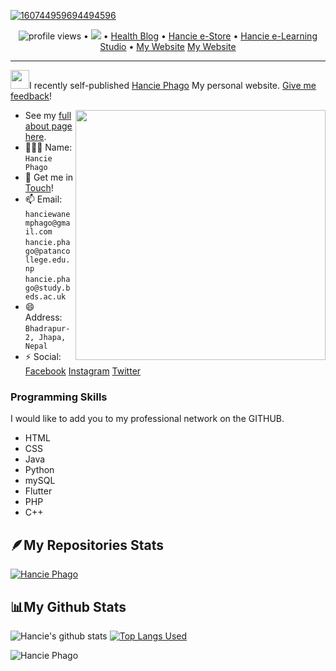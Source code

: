 <!--<h3 align="center">
![Picture1](https://user-images.githubusercontent.com/24699685/156102306-37f7998a-8965-47ea-a866-b9c46fed2847.png)
</h3> -->

[![160744959694494596](https://user-images.githubusercontent.com/24699685/156102306-37f7998a-8965-47ea-a866-b9c46fed2847.png)](https://github.com/Hancie123?tab=repositories)

<p align="center">
  <img src="https://gpvc.arturio.dev/Hancie123" alt="profile views"> •  
  <a href="https://twitter.com/intent/follow?screen_name=hancie_phago&tw_p=followbutton"><img src="https://img.shields.io/twitter/follow/hancie_phago?label=%40Hancie&style=social"></a>  •
  <a href="https://hamronepalihealth.blogspot.com/">Health Blog</a> •
  <a href="https://www.hancie-phago.com.np/">Hancie e-Store</a> •
  <a href="https://www.phagohancie.com.np/">Hancie e-Learning Studio</a> •
  <a href="https://hanciephago.com.np/">My Website</a>
  <a href="https://www.hancie-phago.com.np/">My Website</a>
</p>

---

<img src="https://raw.githubusercontent.com/iampavangandhi/iampavangandhi/master/gifs/Hi.gif" width="30px">I recently self-published <a href="https://hanciephago.com.np/NH-Library-Management-System.html">Hancie Phago</a> My personal website. <a href="https://hanciephago.com.np/NH%20Contact%20Us.html">Give me feedback</a>!

<a href="https://user-images.githubusercontent.com/24699685/156103988-b067ea58-8507-466e-a1d8-95db8fb4f8b0.jpg">
  <img align="right" src="https://user-images.githubusercontent.com/24699685/156103988-b067ea58-8507-466e-a1d8-95db8fb4f8b0.jpg" width=400 />
</a>

- See my [full about page here](https://hanciephago.com.np/).
- 🙋🏻‍♂️ Name: `Hancie Phago` 
- 💬 Get me in [Touch](https://hanciephago.com.np/NH%20Contact%20Us.html)!
- 📫 Email: `hanciewanemphago@gmail.com` `hancie.phago@patancollege.edu.np` `hancie.phago@study.beds.ac.uk` 
- 😄 Address: `Bhadrapur-2, Jhapa, Nepal`
- ⚡ Social: [Facebook](https://www.facebook.com/hanciephago720/) [Instagram](https://www.instagram.com/hancie720/) [Twitter](https://twitter.com/hancie_phago)

<!--START_SECTION:endorsements-->
  ### Programming Skills
  
  I would like to add you to my professional network on the GITHUB.

  <ul>
  <li>HTML</li>
  <li>CSS</li>
  <li>Java</li>
  <li>Python</li>
  <li>mySQL</li>
  <li>Flutter</li>
  <li>PHP</li>
  <li>C++</li>
  </ul>
  
   ## 🪶My Repositories Stats
   
  <p align="left"> <a href="https://github.com/ryo-ma/github-profile-trophy"><img src="https://github-profile-trophy.vercel.app/?username=Hancie123" alt="Hancie Phago" /></a> </p>
  
  ## 📊My Github Stats

 
![Hancie's github stats](https://github-readme-stats.vercel.app/api?username=Hancie123&show_icons=true&count_private=true&theme=dark)
[![Top Langs Used](https://github-readme-stats.vercel.app/api/top-langs/?username=Hancie123&show_icons=true&count_private=true&theme=dark)](https://github.com/Hancie123/github-readme-stats)

<p><img align="center" src="https://github-readme-streak-stats.herokuapp.com/?user=Hancie123&" alt="Hancie Phago" /></p>


  <!--END_SECTION:endorsements-->
